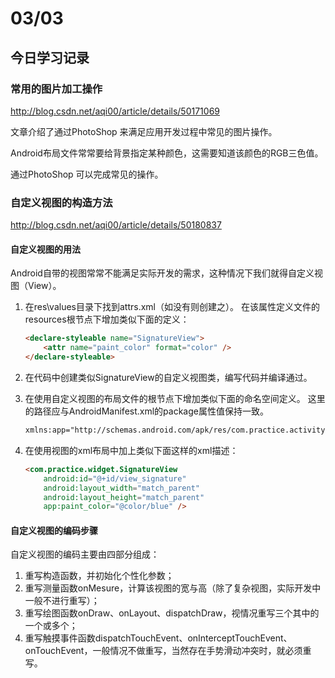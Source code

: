 # 03/03
## 今日学习记录
### 常用的图片加工操作
http://blog.csdn.net/aqi00/article/details/50171069

文章介绍了通过PhotoShop 来满足应用开发过程中常见的图片操作。

Android布局文件常常要给背景指定某种颜色，这需要知道该颜色的RGB三色值。

通过PhotoShop 可以完成常见的操作。

### 自定义视图的构造方法
http://blog.csdn.net/aqi00/article/details/50180837

#### 自定义视图的用法
Android自带的视图常常不能满足实际开发的需求，这种情况下我们就得自定义视图（View）。

1. 在res\values目录下找到attrs.xml（如没有则创建之）。
    在该属性定义文件的resources根节点下增加类似下面的定义：
    ```html
    <declare-styleable name="SignatureView">  
        <attr name="paint_color" format="color" />  
    </declare-styleable>  
    ```

2. 在代码中创建类似SignatureView的自定义视图类，编写代码并编译通过。
3. 在使用自定义视图的布局文件的根节点下增加类似下面的命名空间定义。
    这里的路径应与AndroidManifest.xml的package属性值保持一致。
    ```html
    xmlns:app="http://schemas.android.com/apk/res/com.practice.activity"  
    ```

4. 在使用视图的xml布局中加上类似下面这样的xml描述：
    ```html
    <com.practice.widget.SignatureView  
        android:id="@+id/view_signature"  
        android:layout_width="match_parent"  
        android:layout_height="match_parent"  
        app:paint_color="@color/blue" />  
    ```

#### 自定义视图的编码步骤
自定义视图的编码主要由四部分组成：
1. 重写构造函数，并初始化个性化参数；
2. 重写测量函数onMesure，计算该视图的宽与高（除了复杂视图，实际开发中一般不进行重写）；
3. 重写绘图函数onDraw、onLayout、dispatchDraw，视情况重写三个其中的一个或多个；
4. 重写触摸事件函数dispatchTouchEvent、onInterceptTouchEvent、onTouchEvent，一般情况不做重写，当然存在手势滑动冲突时，就必须重写。


























